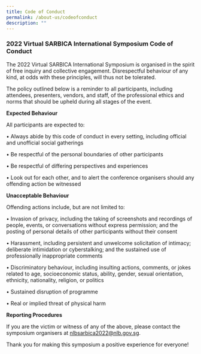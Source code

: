 ```yaml
---
title: Code of Conduct
permalink: /about-us/codeofconduct
description: ""
---
```

### 2022 Virtual SARBICA International Symposium Code of Conduct

The 2022 Virtual SARBICA International Symposium is organised in the spirit of free inquiry and collective engagement. Disrespectful behaviour of any kind, at odds with these principles, will thus not be tolerated.

The policy outlined below is a reminder to all participants, including attendees, presenters, vendors, and staff, of the professional ethics and norms that should be upheld during all stages of the event.

**Expected Behaviour**

All participants are expected to:

• Always abide by this code of conduct in every setting, including official and unofficial social gatherings

• Be respectful of the personal boundaries of other participants

• Be respectful of differing perspectives and experiences

• Look out for each other, and to alert the conference organisers should any offending action be witnessed

**Unacceptable Behaviour**

Offending actions include, but are not limited to:

• Invasion of privacy, including the taking of screenshots and recordings of people, events, or conversations without express permission; and the posting of personal details of other participants without their consent

• Harassment, including persistent and unwelcome solicitation of intimacy; deliberate intimidation or cyberstalking; and the sustained use of professionally inappropriate comments

• Discriminatory behaviour, including insulting actions, comments, or jokes related to age, socioeconomic status, ability, gender, sexual orientation, ethnicity, nationality, religion, or politics

• Sustained disruption of programme

• Real or implied threat of physical harm

**Reporting Procedures**

If you are the victim or witness of any of the above, please contact the symposium organisers at nlbsarbica2022@nlb.gov.sg.

Thank you for making this symposium a positive experience for everyone!
